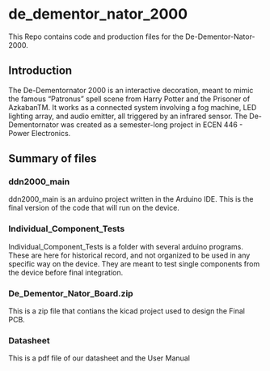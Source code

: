 # de_dementor_nator_2000

This Repo contains code and production files for the De-Dementor-Nator-2000.

## Introduction

The De-Dementornator 2000 is an interactive decoration, meant to mimic the famous “Patronus” spell scene from Harry Potter and the Prisoner of AzkabanTM. It works as a connected system involving a fog machine, LED lighting array, and audio emitter, all triggered by an infrared sensor. The De-Dementornator was created as a semester-long project in ECEN 446 - Power Electronics. 

## Summary of files

### ddn2000_main

ddn2000_main is an arduino project written in the Arduino IDE. This is the final version of the code that will run on the device. 

### Individual_Component_Tests

Individual_Component_Tests is a folder with several arduino programs. These are here for historical record, and not organized to be used in any specific way on the device. They are meant to test single components from the device before final integration.

### De_Dementor_Nator_Board.zip

This is a zip file that contians the kicad project used to design the Final PCB.

### Datasheet

This is a pdf file of our datasheet and the User Manual 
